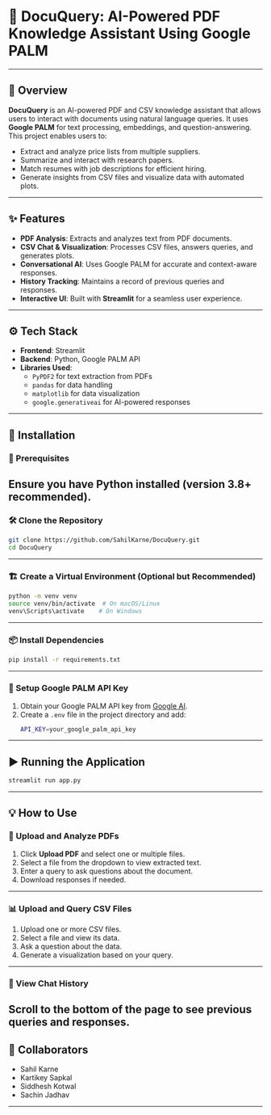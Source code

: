 # 🚀 DocuQuery: AI-Powered PDF Knowledge Assistant Using Google PALM
---

## 🌟 Overview
**DocuQuery** is an AI-powered PDF and CSV knowledge assistant that allows users to interact with documents using natural language queries. It uses **Google PALM** for text processing, embeddings, and question-answering. This project enables users to:

- Extract and analyze price lists from multiple suppliers.
- Summarize and interact with research papers.
- Match resumes with job descriptions for efficient hiring.
- Generate insights from CSV files and visualize data with automated plots.
---

## ✨ Features
- **PDF Analysis**: Extracts and analyzes text from PDF documents.
- **CSV Chat & Visualization**: Processes CSV files, answers queries, and generates plots.
- **Conversational AI**: Uses Google PALM for accurate and context-aware responses.
- **History Tracking**: Maintains a record of previous queries and responses.
- **Interactive UI**: Built with **Streamlit** for a seamless user experience.
---

## ⚙️ Tech Stack
- **Frontend**: Streamlit
- **Backend**: Python, Google PALM API
- **Libraries Used**:
  - `PyPDF2` for text extraction from PDFs
  - `pandas` for data handling
  - `matplotlib` for data visualization
  - `google.generativeai` for AI-powered responses
---

## 🔧 Installation

### 🔹 Prerequisites
Ensure you have Python installed (version 3.8+ recommended).
---

### 🛠️ Clone the Repository
```bash
git clone https://github.com/SahilKarne/DocuQuery.git
cd DocuQuery
```
---

### 🏗️ Create a Virtual Environment (Optional but Recommended)
```bash
python -m venv venv
source venv/bin/activate  # On macOS/Linux
venv\Scripts\activate    # On Windows
```
---

### 📦 Install Dependencies
```bash
pip install -r requirements.txt
```
---

### 🔑 Setup Google PALM API Key
1. Obtain your Google PALM API key from [Google AI](https://ai.google.dev/).
2. Create a `.env` file in the project directory and add:
   ```bash
   API_KEY=your_google_palm_api_key
   ```
---

## ▶️ Running the Application
```bash
streamlit run app.py
```
---

## 💡 How to Use

### 📄 Upload and Analyze PDFs
1. Click **Upload PDF** and select one or multiple files.
2. Select a file from the dropdown to view extracted text.
3. Enter a query to ask questions about the document.
4. Download responses if needed.
---

### 📊 Upload and Query CSV Files
1. Upload one or more CSV files.
2. Select a file and view its data.
3. Ask a question about the data.
4. Generate a visualization based on your query.
---

### 📝 View Chat History
Scroll to the bottom of the page to see previous queries and responses.
---

## 👥 Collaborators
- Sahil Karne
- Kartikey Sapkal
- Siddhesh Kotwal
- Sachin Jadhav
---
